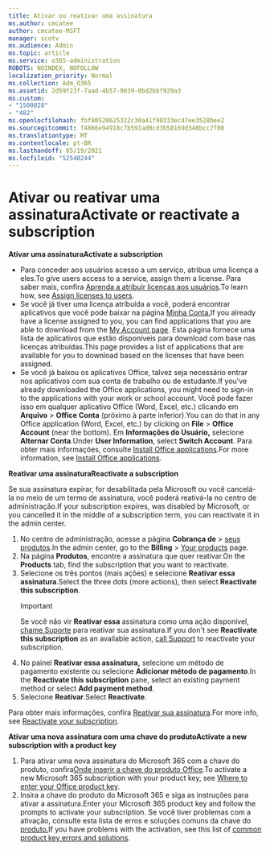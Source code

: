 ```yaml
---
title: Ativar ou reativar uma assinatura
ms.author: cmcatee
author: cmcatee-MSFT
manager: scotv
ms.audience: Admin
ms.topic: article
ms.service: o365-administration
ROBOTS: NOINDEX, NOFOLLOW
localization_priority: Normal
ms.collection: Adm_O365
ms.assetid: 2d59f23f-7aad-4b57-9039-0bd2bbf929a3
ms.custom:
- "1500028"
- "482"
ms.openlocfilehash: fbf80520625322c30a41f90333ec47ee3528bee2
ms.sourcegitcommit: f4866e94918c7b591ad0cd3b58169d340bcc7f00
ms.translationtype: MT
ms.contentlocale: pt-BR
ms.lasthandoff: 05/19/2021
ms.locfileid: "52540244"
---
```

# <a name="activate-or-reactivate-a-subscription"></a><span data-ttu-id="85827-102">Ativar ou reativar uma assinatura</span><span class="sxs-lookup"><span data-stu-id="85827-102">Activate or reactivate a subscription</span></span>

<span data-ttu-id="85827-103">**Ativar uma assinatura**</span><span class="sxs-lookup"><span data-stu-id="85827-103">**Activate a subscription**</span></span>

- <span data-ttu-id="85827-104">Para conceder aos usuários acesso a um serviço, atribua uma licença a eles.</span><span class="sxs-lookup"><span data-stu-id="85827-104">To give users access to a service, assign them a license.</span></span> <span data-ttu-id="85827-105">Para saber mais, confira [Aprenda a atribuir licenças aos usuários](/microsoft-365/admin/manage/assign-licenses-to-users).</span><span class="sxs-lookup"><span data-stu-id="85827-105">To learn how, see [Assign licenses to users](/microsoft-365/admin/manage/assign-licenses-to-users).</span></span>
- <span data-ttu-id="85827-106">Se você já tiver uma licença atribuída a você, poderá encontrar aplicativos que você pode baixar na página [Minha Conta.](https://portal.office.com/account/#installs)</span><span class="sxs-lookup"><span data-stu-id="85827-106">If you already have a license assigned to you, you can find applications that you are able to download from the [My Account page](https://portal.office.com/account/#installs).</span></span> <span data-ttu-id="85827-107">Esta página fornece uma lista de aplicativos que estão disponíveis para download com base nas licenças atribuídas.</span><span class="sxs-lookup"><span data-stu-id="85827-107">This page provides a list of applications that are available for you to download based on the licenses that have been assigned.</span></span>
- <span data-ttu-id="85827-108">Se você já baixou os aplicativos Office, talvez seja necessário entrar nos aplicativos com sua conta de trabalho ou de estudante.</span><span class="sxs-lookup"><span data-stu-id="85827-108">If you've already downloaded the Office applications, you might need to sign-in to the applications with your work or school account.</span></span> <span data-ttu-id="85827-109">Você pode fazer isso em qualquer aplicativo Office (Word, Excel, etc.) clicando em **Arquivo**  >  **Office Conta** (próximo à parte inferior).</span><span class="sxs-lookup"><span data-stu-id="85827-109">You can do that in any Office application (Word, Excel, etc.) by clicking on **File** > **Office Account** (near the bottom).</span></span> <span data-ttu-id="85827-110">Em **Informações do Usuário,** selecione **Alternar Conta**.</span><span class="sxs-lookup"><span data-stu-id="85827-110">Under **User Information**, select **Switch Account**.</span></span> <span data-ttu-id="85827-111">Para obter mais informações, consulte [Install Office applications](/microsoft-365/admin/setup/install-applications).</span><span class="sxs-lookup"><span data-stu-id="85827-111">For more information, see [Install Office applications](/microsoft-365/admin/setup/install-applications).</span></span>

<span data-ttu-id="85827-112">**Reativar uma assinatura**</span><span class="sxs-lookup"><span data-stu-id="85827-112">**Reactivate a subscription**</span></span>

<span data-ttu-id="85827-113">Se sua assinatura expirar, for desabilitada pela Microsoft ou você cancelá-la no meio de um termo de assinatura, você poderá reativá-la no centro de administração.</span><span class="sxs-lookup"><span data-stu-id="85827-113">If your subscription expires, was disabled by Microsoft, or you cancelled it in the middle of a subscription term, you can reactivate it in the admin center.</span></span>
  
1. <span data-ttu-id="85827-114">No centro de administração, acesse a página **Cobrança de** > [seus produtos](https://go.microsoft.com/fwlink/p/?linkid=842054).</span><span class="sxs-lookup"><span data-stu-id="85827-114">In the admin center, go to the **Billing** > [Your products](https://go.microsoft.com/fwlink/p/?linkid=842054) page.</span></span>
2. <span data-ttu-id="85827-115">Na página **Produtos**, encontre a assinatura que quer reativar.</span><span class="sxs-lookup"><span data-stu-id="85827-115">On the **Products** tab, find the subscription that you want to reactivate.</span></span>
3. <span data-ttu-id="85827-116">Selecione os três pontos (mais ações) e selecione **Reativar essa assinatura**.</span><span class="sxs-lookup"><span data-stu-id="85827-116">Select the three dots (more actions), then select **Reactivate this subscription**.</span></span>
    > [!IMPORTANT]
    > <span data-ttu-id="85827-117">Se você não vir **Reativar essa** assinatura como uma ação disponível, [chame Suporte](https://go.microsoft.com/fwlink/p/?linkid=518322) para reativar sua assinatura.</span><span class="sxs-lookup"><span data-stu-id="85827-117">If you don't see **Reactivate this subscription** as an available action, [call Support](https://go.microsoft.com/fwlink/p/?linkid=518322) to reactivate your subscription.</span></span>
4. <span data-ttu-id="85827-118">No painel **Reativar essa assinatura,** selecione um método de pagamento existente ou selecione **Adicionar método de pagamento**.</span><span class="sxs-lookup"><span data-stu-id="85827-118">In the **Reactivate this subscription** pane, select an existing payment method or select **Add payment method**.</span></span>
5. <span data-ttu-id="85827-119">Selecione **Reativar**.</span><span class="sxs-lookup"><span data-stu-id="85827-119">Select **Reactivate**.</span></span>

<span data-ttu-id="85827-120">Para obter mais informações, confira [Reativar sua assinatura](/microsoft-365/commerce/subscriptions/reactivate-your-subscription).</span><span class="sxs-lookup"><span data-stu-id="85827-120">For more info, see [Reactivate your subscription](/microsoft-365/commerce/subscriptions/reactivate-your-subscription).</span></span>

<span data-ttu-id="85827-121">**Ativar uma nova assinatura com uma chave do produto**</span><span class="sxs-lookup"><span data-stu-id="85827-121">**Activate a new subscription with a product key**</span></span>

1. <span data-ttu-id="85827-122">Para ativar uma nova assinatura do Microsoft 365 com a chave do produto, confira[Onde inserir a chave do produto Office](https://support.office.com/article/where-to-enter-your-office-product-key-0a82e5ae-739e-4b92-a6f4-2ec780c185db).</span><span class="sxs-lookup"><span data-stu-id="85827-122">To activate a new Microsoft 365 subscription with your product key, see [Where to enter your Office product key](https://support.office.com/article/where-to-enter-your-office-product-key-0a82e5ae-739e-4b92-a6f4-2ec780c185db).</span></span>
2. <span data-ttu-id="85827-123">Insira a chave do produto do Microsoft 365 e siga as instruções para ativar a assinatura.</span><span class="sxs-lookup"><span data-stu-id="85827-123">Enter your Microsoft 365 product key and follow the prompts to activate your subscription.</span></span> <span data-ttu-id="85827-124">Se você tiver problemas com a ativação, consulte esta lista de erros e soluções comuns da chave do [produto.](/microsoft-365/commerce/product-key-errors-and-solutions)</span><span class="sxs-lookup"><span data-stu-id="85827-124">If you have problems with the activation, see this list of [common product key errors and solutions](/microsoft-365/commerce/product-key-errors-and-solutions).</span></span>